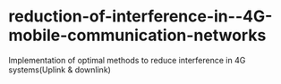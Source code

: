 # reduction-of-interference-in--4G-mobile-communication-networks

Implementation of optimal methods to reduce interference in 4G systems(Uplink & downlink)
